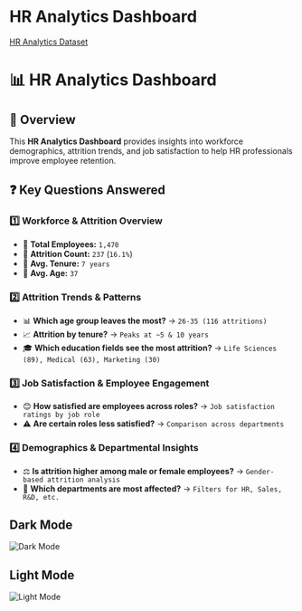 # HR Analytics Dashboard

<a href="https://github.com/11Sajal/HR-Analytics/blob/main/HR_Analytics.csv" target="_blank">HR Analytics Dataset</a>

# 📊 HR Analytics Dashboard  

## 📌 Overview  
This **HR Analytics Dashboard** provides insights into workforce demographics, attrition trends, and job satisfaction to help HR professionals improve employee retention.  

## ❓ Key Questions Answered  

### **1️⃣ Workforce & Attrition Overview**  
- 👥 **Total Employees:** `1,470`  
- 🔄 **Attrition Count:** `237` (`16.1%`)  
- 📆 **Avg. Tenure:** `7 years`  
- 🎂 **Avg. Age:** `37`  

### **2️⃣ Attrition Trends & Patterns**  
- 📊 **Which age group leaves the most?** → `26-35 (116 attritions)`  
- 📈 **Attrition by tenure?** → `Peaks at ~5 & 10 years`  
- 🎓 **Which education fields see the most attrition?** → `Life Sciences (89), Medical (63), Marketing (30)`  

### **3️⃣ Job Satisfaction & Employee Engagement**  
- 😊 **How satisfied are employees across roles?** → `Job satisfaction ratings by job role`  
- ⚠️ **Are certain roles less satisfied?** → `Comparison across departments`  

### **4️⃣ Demographics & Departmental Insights**  
- ⚖️ **Is attrition higher among male or female employees?** → `Gender-based attrition analysis`  
- 🏢 **Which departments are most affected?** → `Filters for HR, Sales, R&D, etc.`  


## Dark Mode
![Dark Mode](https://github.com/user-attachments/assets/28ead041-deae-437b-876e-08f512a108f6)

## Light Mode
![Light Mode](https://github.com/user-attachments/assets/d678b1ea-ab61-49e3-a63f-7668eae352cf)





